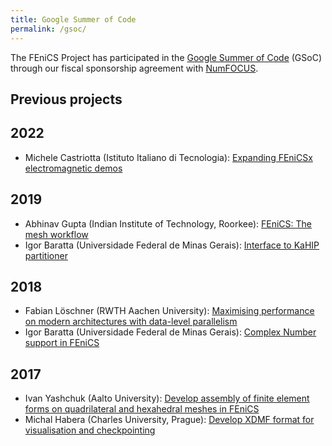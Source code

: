 ```yaml
---
title: Google Summer of Code
permalink: /gsoc/
---
```


The FEniCS Project has participated in the [Google Summer of Code](https://summerofcode.withgoogle.com) (GSoC) through our fiscal sponsorship agreement with [NumFOCUS](https://numfocus.org/).

## Previous projects

## 2022

- Michele Castriotta (Istituto Italiano di Tecnologia): [Expanding FEniCSx electromagnetic demos](https://mikics.github.io/gsoc-jupyterbook/submission.html)

## 2019

- Abhinav Gupta (Indian Institute of Technology, Roorkee): [FEniCS: The mesh workflow](https://computationalmechanics.in/fenics-the-mesh-workflow/)
- Igor Baratta (Universidade Federal de Minas Gerais): [Interface to KaHIP partitioner](https://gist.github.com/IgorBaratta/038747f9aff44eb844c0913614bf0c03)

## 2018

- Fabian Löschner (RWTH Aachen University): [Maximising performance on modern architectures with data-level parallelism](https://flgsoc18.wordpress.com/2018/05/13/excited-for-fenics-and-gsoc/)
- Igor Baratta (Universidade Federal de Minas Gerais): [Complex Number support in FEniCS](https://gist.github.com/IgorBaratta/c7ca5252834f2c70efe0d233a3acecb4)

## 2017

- Ivan Yashchuk (Aalto University): [Develop assembly of finite element forms on quadrilateral and hexahedral meshes in FEniCS](https://nbviewer.org/gist/IvanYashchuk/48bff62b155e31f85de975b24b23e4cb/)
- Michal Habera (Charles University, Prague): [Develop XDMF format for visualisation and checkpointing](https://github.com/michalhabera/gsoc-summary/blob/master/README.md)
